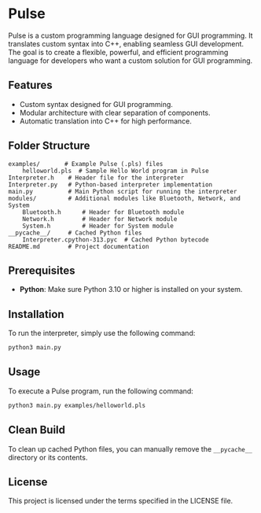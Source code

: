 # Pulse

Pulse is a custom programming language designed for GUI programming. It translates custom syntax into C++, enabling seamless GUI development. The goal is to create a flexible, powerful, and efficient programming language for developers who want a custom solution for GUI programming.

## Features
- Custom syntax designed for GUI programming.
- Modular architecture with clear separation of components.
- Automatic translation into C++ for high performance.

## Folder Structure
```
examples/       # Example Pulse (.pls) files
    helloworld.pls  # Sample Hello World program in Pulse
Interpreter.h    # Header file for the interpreter
Interpreter.py   # Python-based interpreter implementation
main.py          # Main Python script for running the interpreter
modules/         # Additional modules like Bluetooth, Network, and System
    Bluetooth.h      # Header for Bluetooth module
    Network.h        # Header for Network module
    System.h         # Header for System module
__pycache__/     # Cached Python files
    Interpreter.cpython-313.pyc  # Cached Python bytecode
README.md        # Project documentation
```

## Prerequisites
- **Python**: Make sure Python 3.10 or higher is installed on your system.

## Installation
To run the interpreter, simply use the following command:

```bash
python3 main.py
```

## Usage
To execute a Pulse program, run the following command:

```bash
python3 main.py examples/helloworld.pls
```

## Clean Build
To clean up cached Python files, you can manually remove the `__pycache__` directory or its contents.

## License
This project is licensed under the terms specified in the LICENSE file.
